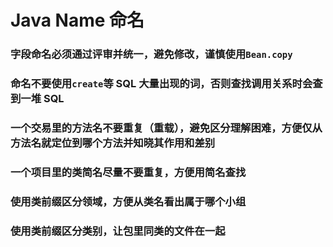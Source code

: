 # Java Name 命名

### 字段命名必须通过评审并统一，避免修改，谨慎使用`Bean.copy`

### 命名不要使用`create`等 SQL 大量出现的词，否则查找调用关系时会查到一堆 SQL

### 一个交易里的方法名不要重复（重载），避免区分理解困难，方便仅从方法名就定位到哪个方法并知晓其作用和差别

### 一个项目里的类简名尽量不要重复，方便用简名查找

### 使用类前缀区分领域，方便从类名看出属于哪个小组

### 使用类前缀区分类别，让包里同类的文件在一起